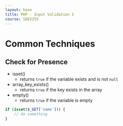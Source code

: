```yaml
---
layout: base
title: PHP - Input Validation I
course: SDEV255
---
```


# Common Techniques

## Check for Presence

- isset()
  - returns `true` if the variable exists and is not `null`
- array_key_exists()
  - returns `true` if the key exists in the array
- empty()
  - returns `true` if the variable is empty

```php
if (isset($_GET['name'])) {
    // do something
}
```
